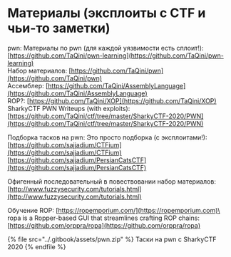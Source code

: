 # Материалы (эксплоиты с CTF и чьи-то заметки)

pwn: Материалы по pwn (для каждой уязвимости есть сплоит!): [https://github.com/TaQini/pwn-learning](https://github.com/TaQini/pwn-learning) \
Набор материалов: [https://github.com/TaQini/pwn](https://github.com/TaQini/pwn) \
Ассемблер: [https://github.com/TaQini/AssemblyLanguage](https://github.com/TaQini/AssemblyLanguage) \
ROP?: [https://github.com/TaQini/XOP](https://github.com/TaQini/XOP) \
SharkyCTF PWN Writeups (with exploits): [https://github.com/TaQini/ctf/tree/master/SharkyCTF-2020/PWN](https://github.com/TaQini/ctf/tree/master/SharkyCTF-2020/PWN)

Подборка тасков на pwn: Это просто подборка (с эксплоитами!): [https://github.com/sajjadium/CTFium](https://github.com/sajjadium/CTFium) \
[https://github.com/sajjadium/PersianCatsCTF](https://github.com/sajjadium/PersianCatsCTF)

Офигенный последовательный в повествовании набор материалов: [http://www.fuzzysecurity.com/tutorials.html](http://www.fuzzysecurity.com/tutorials.html)

Обучение ROP: [https://ropemporium.com/](https://ropemporium.com)\
ropa is a Ropper-based GUI that streamlines crafting ROP chains: [https://github.com/orppra/ropa](https://github.com/orppra/ropa)

{% file src="../.gitbook/assets/pwn.zip" %}
Таски на pwn  c SharkyCTF 2020
{% endfile %}

